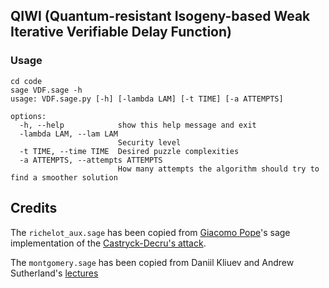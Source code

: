 ## QIWI (Quantum-resistant Isogeny-based Weak Iterative Verifiable Delay Function)

### Usage

```shell
cd code
sage VDF.sage -h
usage: VDF.sage.py [-h] [-lambda LAM] [-t TIME] [-a ATTEMPTS]

options:
  -h, --help            show this help message and exit
  -lambda LAM, --lam LAM
                        Security level
  -t TIME, --time TIME  Desired puzzle complexities
  -a ATTEMPTS, --attempts ATTEMPTS
                        How many attempts the algorithm should try to find a smoother solution
```


## Credits

The `richelot_aux.sage` has been copied from [Giacomo Pope](https://github.com/jack4818/Castryck-Decru-SageMath)'s sage implementation of the [Castryck-Decru's attack](https://eprint.iacr.org/2022/975.pdf).

The `montgomery.sage` has been copied from Daniil Kliuev and Andrew Sutherland's [lectures](https://sage.sagemath.org/share/public_paths/eb6864a672ce55b641f57b6ea6efdbe7596199a6)
